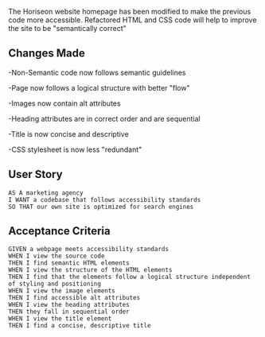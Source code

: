 The Horiseon website homepage has been modified to make the previous code more accessible.
Refactored HTML and CSS code will help to improve the site to be "semantically correct"


## Changes Made

-Non-Semantic code now follows semantic guidelines

-Page now follows a logical structure with better "flow"

-Images now contain alt attributes

-Heading attributes are in correct order and are sequential

-Title is now concise and descriptive

-CSS stylesheet is now less "redundant" 


## User Story
```
AS A marketing agency
I WANT a codebase that follows accessibility standards
SO THAT our own site is optimized for search engines
```

## Acceptance Criteria

```
GIVEN a webpage meets accessibility standards
WHEN I view the source code
THEN I find semantic HTML elements
WHEN I view the structure of the HTML elements
THEN I find that the elements follow a logical structure independent of styling and positioning
WHEN I view the image elements
THEN I find accessible alt attributes
WHEN I view the heading attributes
THEN they fall in sequential order
WHEN I view the title element
THEN I find a concise, descriptive title
```

[](./images/images/01-html-css-git-homework-demo.png)